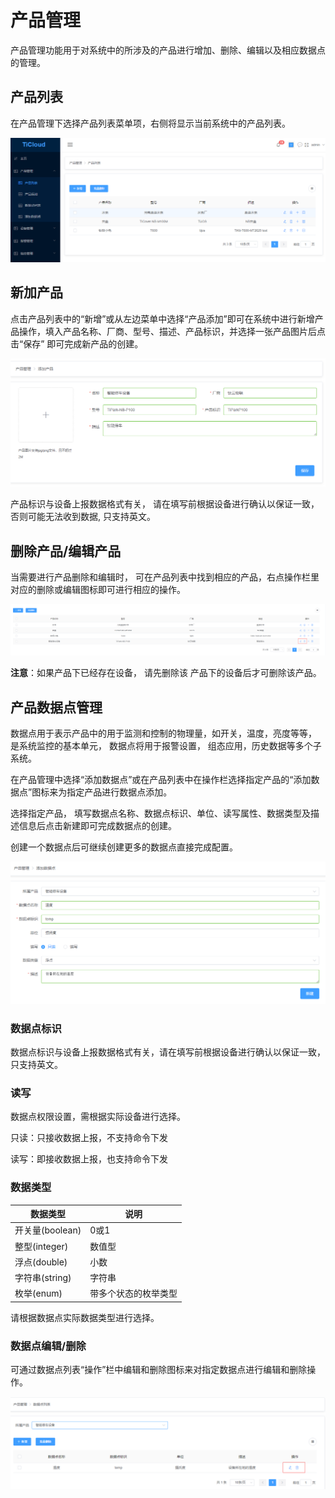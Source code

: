 # 产品管理

产品管理功能用于对系统中的所涉及的产品进行增加、删除、编辑以及相应数据点的管理。

## 产品列表

在产品管理下选择产品列表菜单项，右侧将显示当前系统中的产品列表。

![1542690803102](.\img\1542690803102.png)

## 新加产品

点击产品列表中的“新增”或从左边菜单中选择“产品添加”即可在系统中进行新增产品操作，填入产品名称、厂商、型号、描述、产品标识，并选择一张产品图片后点击“保存” 即可完成新产品的创建。 

![1542691078690](.\img\1542691078690.png)

产品标识与设备上报数据格式有关， 请在填写前根据设备进行确认以保证一致，否则可能无法收到数据, 只支持英文。

## 删除产品/编辑产品

当需要进行产品删除和编辑时， 可在产品列表中找到相应的产品，右点操作栏里对应的删除或编辑图标即可进行相应的操作。

![1542691464208](.\img\1542691464208.png)

**注意**：如果产品下已经存在设备， 请先删除该 产品下的设备后才可删除该产品。 

## 产品数据点管理

数据点用于表示产品中的用于监测和控制的物理量，如开关，温度，亮度等等， 是系统监控的基本单元， 数据点将用于报警设置， 组态应用，历史数据等多个子系统。 

在产品管理中选择“添加数据点”或在产品列表中在操作栏选择指定产品的“添加数据点”图标来为指定产品进行数据点添加。 

选择指定产品， 填写数据点名称、数据点标识、单位、读写属性、数据类型及描述信息后点击新建即可完成数据点的创建。 

创建一个数据点后可继续创建更多的数据点直接完成配置。

![1542692048281](.\img\1542692048281.png)

### 数据点标识

数据点标识与设备上报数据格式有关，请在填写前根据设备进行确认以保证一致， 只支持英文。

### 读写

数据点权限设置，需根据实际设备进行选择。

只读：只接收数据上报，不支持命令下发

读写：即接收数据上报，也支持命令下发

### 数据类型
| 数据类型        | 说明                 |
| --------------- | -------------------- |
| 开关量(boolean) | 0或1                 |
| 整型(integer)   | 数值型               |
| 浮点(double)    | 小数                 |
| 字符串(string)  | 字符串               |
| 枚举(enum)      | 带多个状态的枚举类型 |

请根据数据点实际数据类型进行选择。

### 数据点编辑/删除

可通过数据点列表“操作”栏中编辑和删除图标来对指定数据点进行编辑和删除操作。 

![1542693523025](.\img\1542693523025.png)
